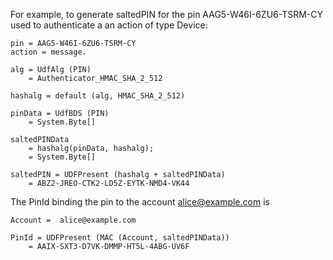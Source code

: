 

For example, to generate saltedPIN for the pin
AAG5-W46I-6ZU6-TSRM-CY used to authenticate a an action of type Device:

~~~~
pin = AAG5-W46I-6ZU6-TSRM-CY
action = message.

alg = UdfAlg (PIN)
    = Authenticator_HMAC_SHA_2_512

hashalg = default (alg, HMAC_SHA_2_512)

pinData = UdfBDS (PIN)
    = System.Byte[]

saltedPINData 
    = hashalg(pinData, hashalg);
    = System.Byte[]

saltedPIN = UDFPresent (hashalg + saltedPINData)
    = ABZ2-JREO-CTK2-LD5Z-EYTK-NMD4-VK44
~~~~

The PinId binding the pin to the account alice@example.com is

~~~~
Account =  alice@example.com 

PinId = UDFPresent (MAC (Account, saltedPINData))
    = AAIX-SXT3-D7VK-DMMP-HT5L-4ABG-UV6F
~~~~


